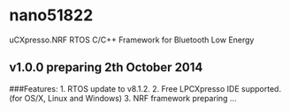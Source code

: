 nano51822
===============================
uCXpresso.NRF RTOS C/C++ Framework for Bluetooth Low Energy

v1.0.0 preparing 2th October 2014
--------------------------------
###Features: 
	1. RTOS update to v8.1.2.
	2. Free LPCXpresso IDE supported. (for OS/X, Linux and Windows)
	3. NRF framework preparing ...
